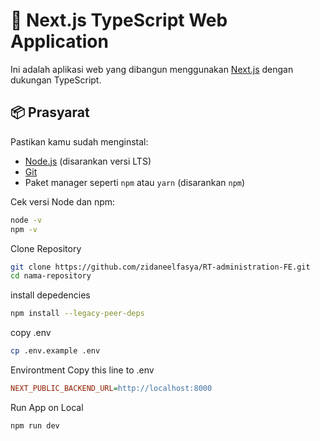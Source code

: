 # 🚀 Next.js TypeScript Web Application

Ini adalah aplikasi web yang dibangun menggunakan [Next.js](https://nextjs.org/) dengan dukungan TypeScript.

## 📦 Prasyarat

Pastikan kamu sudah menginstal:

- [Node.js](https://nodejs.org/) (disarankan versi LTS)
- [Git](https://git-scm.com/)
- Paket manager seperti `npm` atau `yarn` (disarankan `npm`)

Cek versi Node dan npm:

```bash
node -v
npm -v
```

Clone Repository
```bash
git clone https://github.com/zidaneelfasya/RT-administration-FE.git
cd nama-repository
```

install depedencies
```bash
npm install --legacy-peer-deps
```
copy .env
```bash
cp .env.example .env
```

Environtment
Copy this line to .env
```ini 
NEXT_PUBLIC_BACKEND_URL=http://localhost:8000
```

Run App on Local
```bash
npm run dev
```
